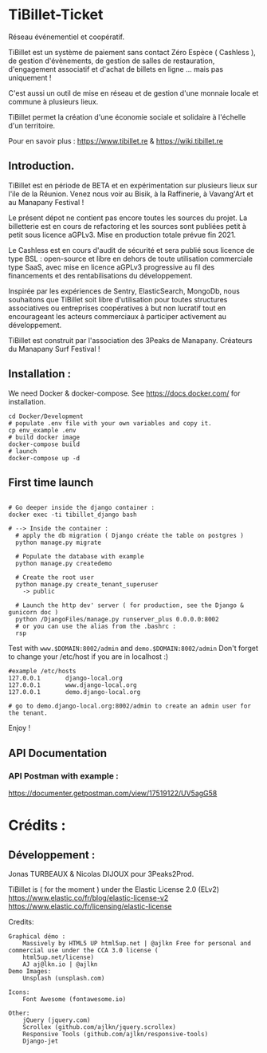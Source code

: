 # TiBillet-Ticket

Réseau événementiel et coopératif.

TiBillet est un système de paiement sans contact Zéro Espèce ( Cashless ), de gestion d'évènements, de gestion de salles
de restauration, d'engagement associatif et d'achat de billets en ligne … mais pas uniquement !

C'est aussi un outil de mise en réseau et de gestion d'une monnaie locale et commune à plusieurs lieux.

TiBillet permet la création d'une économie sociale et solidaire à l'échelle d'un territoire.

Pour en savoir plus : https://www.tibillet.re & https://wiki.tibillet.re

## Introduction.

TiBillet est en période de BETA et en expérimentation sur plusieurs lieux sur l'ile de la Réunion. Venez nous voir au
Bisik, à la Raffinerie, à Vavang'Art et au Manapany Festival !

Le présent dépot ne contient pas encore toutes les sources du projet. La billetterie est en cours de refactoring et les
sources sont publiées petit à petit sous licence aGPLv3. Mise en production totale prévue fin 2021.

Le Cashless est en cours d'audit de sécurité et sera publié sous licence de type BSL : open-source et libre en dehors de
toute utilisation commerciale type SaaS, avec mise en licence aGPLv3 progressive au fil des financements et des
rentabilisations du développement.

Inspirée par les expériences de Sentry, ElasticSearch, MongoDb, nous souhaitons que TiBillet soit libre d'utilisation
pour toutes structures associatives ou entreprises coopératives à but non lucratif tout en encourageant les acteurs
commerciaux à participer activement au développement.

TiBillet est construit par l'association des 3Peaks de Manapany. Créateurs du Manapany Surf Festival !

## Installation :

We need Docker & docker-compose. See https://docs.docker.com/ for installation.

```shell
cd Docker/Development
# populate .env file with your own variables and copy it.
cp env_example .env
# build docker image
docker-compose build
# launch 
docker-compose up -d
```

## First time launch

```shell

# Go deeper inside the django container :
docker exec -ti tibillet_django bash

# --> Inside the container :
  # apply the db migration ( Django créate the table on postgres )
  python manage.py migrate
  
  # Populate the database with example
  python manage.py createdemo
  
  # Create the root user 
  python manage.py create_tenant_superuser
    -> public
    
  # Launch the http dev' server ( for production, see the Django & gunicorn doc ) 
  python /DjangoFiles/manage.py runserver_plus 0.0.0.0:8002
  # or you can use the alias from the .bashrc : 
  rsp 
```

Test with ```www.$DOMAIN:8002/admin``` and ```demo.$DOMAIN:8002/admin```
Don't forget to change your /etc/host if you are in localhost :)

```
#example /etc/hosts
127.0.0.1       django-local.org
127.0.0.1       www.django-local.org
127.0.0.1       demo.django-local.org

# go to demo.django-local.org:8002/admin to create an admin user for the tenant. 
```

Enjoy !

## API Documentation 

### API Postman with example :
https://documenter.getpostman.com/view/17519122/UV5agG58

# Crédits :

## Développement :

Jonas TURBEAUX & Nicolas DIJOUX pour 3Peaks2Prod.

TiBillet is ( for the moment ) under the Elastic License 2.0 (ELv2)
https://www.elastic.co/fr/blog/elastic-license-v2
https://www.elastic.co/fr/licensing/elastic-license

Credits:

    Graphical démo :
        Massively by HTML5 UP html5up.net | @ajlkn Free for personal and commercial use under the CCA 3.0 license (
        html5up.net/license)
        AJ aj@lkn.io | @ajlkn
	Demo Images:
		Unsplash (unsplash.com)

	Icons:
		Font Awesome (fontawesome.io)

	Other:
		jQuery (jquery.com)
		Scrollex (github.com/ajlkn/jquery.scrollex)
		Responsive Tools (github.com/ajlkn/responsive-tools)
        Django-jet
        